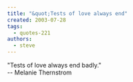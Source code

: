 ```yaml
---
title: "&quot;Tests of love always end"
created: 2003-07-28
tags: 
  - quotes-221
authors: 
  - steve
---
```


"Tests of love always end badly."  
\-- Melanie Thernstrom
